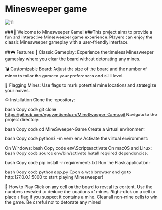 # Minesweeper game
![11](https://github.com/nguyentienduan/MineSweeper-Game/assets/118033554/df23f3f6-236b-471e-9c2c-62c606f2e8fb)

###🚀 Welcome to Minesweeper Game!
###This project aims to provide a fun and interactive Minesweeper game experience. Players can enjoy the classic Minesweeper gameplay with a user-friendly interface.

##🎮 Features
🧨 Classic Gameplay: Experience the timeless Minesweeper gameplay where you clear the board without detonating any mines.

💣 Customizable Board: Adjust the size of the board and the number of mines to tailor the game to your preferences and skill level.

🚩 Flagging Mines: Use flags to mark potential mine locations and strategize your moves.

⚙️ Installation
Clone the repository:

bash
Copy code
git clone https://github.com/nguyentienduan/MineSweeper-Game.git
Navigate to the project directory:

bash
Copy code
cd MineSweeper-Game
Create a virtual environment

bash
Copy code
python3 -m venv env
Activate the virtual environment:

On Windows:
bash
Copy code
env\Scripts\activate
On macOS and Linux:
bash
Copy code
source env/bin/activate
Install required dependencies:

bash
Copy code
pip install -r requirements.txt
Run the Flask application:

bash
Copy code
python app.py
Open a web browser and go to http:127.0.0.1:5000 to start playing Minesweeper!

📝 How to Play
Click on any cell on the board to reveal its content.
Use the numbers revealed to deduce the locations of mines.
Right-click on a cell to place a flag if you suspect it contains a mine.
Clear all non-mine cells to win the game. Be careful not to detonate any mines!
